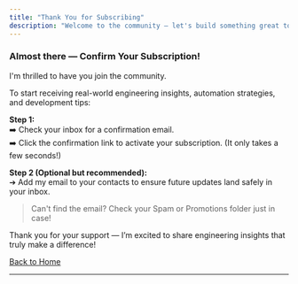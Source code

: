 ```yaml
---
title: "Thank You for Subscribing"
description: "Welcome to the community — let's build something great together!"
---
```


### Almost there — Confirm Your Subscription!

I'm thrilled to have you join the community.

To start receiving real-world engineering insights, automation strategies, and development tips:

**Step 1:**  
➡️ Check your inbox for a confirmation email.  
➡️ Click the confirmation link to activate your subscription. (It only takes a few seconds!)

**Step 2 (Optional but recommended):**  
➔ Add my email to your contacts to ensure future updates land safely in your inbox.

> Can't find the email? Check your Spam or Promotions folder just in case!

Thank you for your support — I’m excited to share engineering insights that truly make a difference!

[Back to Home](/)

---
